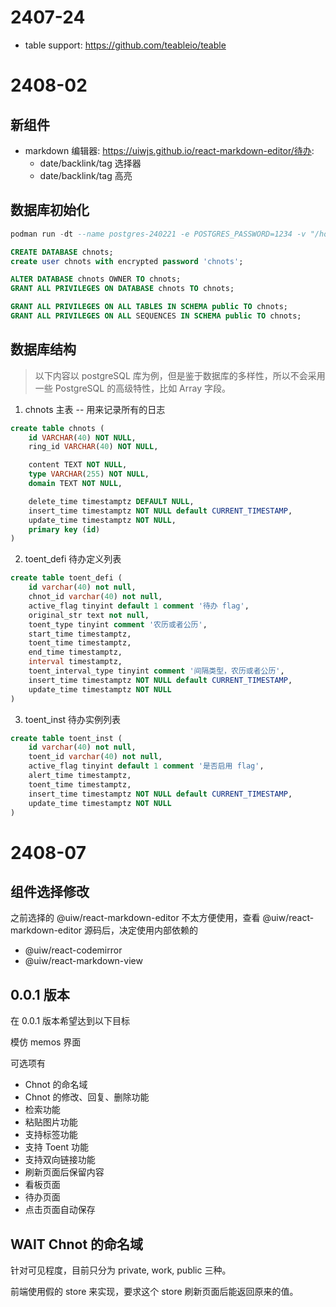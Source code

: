 # 2407-24

- table support: https://github.com/teableio/teable

# 2408-02

## 新组件

- markdown 编辑器: https://uiwjs.github.io/react-markdown-editor/待办:
  - date/backlink/tag 选择器
  - date/backlink/tag 高亮

## 数据库初始化

```sql
podman run -dt --name postgres-240221 -e POSTGRES_PASSWORD=1234 -v "/home/chin/files-ext/others/postgres:/var/lib/postgresql/data:Z" -p 5432:5432 postgres

CREATE DATABASE chnots;
create user chnots with encrypted password 'chnots';

ALTER DATABASE chnots OWNER TO chnots;
GRANT ALL PRIVILEGES ON DATABASE chnots TO chnots;

GRANT ALL PRIVILEGES ON ALL TABLES IN SCHEMA public TO chnots;
GRANT ALL PRIVILEGES ON ALL SEQUENCES IN SCHEMA public TO chnots;
```

## 数据库结构

> 以下内容以 postgreSQL 库为例，但是鉴于数据库的多样性，所以不会采用一些 PostgreSQL 的高级特性，比如 Array 字段。

1. chnots 主表 -- 用来记录所有的日志

```sql
create table chnots (
    id VARCHAR(40) NOT NULL,
    ring_id VARCHAR(40) NOT NULL,

    content TEXT NOT NULL,
    type VARCHAR(255) NOT NULL,
    domain TEXT NOT NULL,

    delete_time timestamptz DEFAULT NULL,
    insert_time timestamptz NOT NULL default CURRENT_TIMESTAMP,
    update_time timestamptz NOT NULL,
    primary key (id)
)
```

2. toent_defi 待办定义列表

```sql
create table toent_defi (
    id varchar(40) not null,
    chnot_id varchar(40) not null,
    active_flag tinyint default 1 comment '待办 flag',
    original_str text not null,
    toent_type tinyint comment '农历或者公历',
    start_time timestamptz,
    toent_time timestamptz,
    end_time timestamptz,
    interval timestamptz,
    toent_interval_type tinyint comment '间隔类型，农历或者公历',
    insert_time timestamptz NOT NULL default CURRENT_TIMESTAMP,
    update_time timestamptz NOT NULL
)
```

3. toent_inst 待办实例列表

```sql
create table toent_inst (
    id varchar(40) not null,
    toent_id varchar(40) not null,
    active_flag tinyint default 1 comment '是否启用 flag',
    alert_time timestamptz,
    toent_time timestamptz,
    insert_time timestamptz NOT NULL default CURRENT_TIMESTAMP,
    update_time timestamptz NOT NULL
)
```

# 2408-07

## 组件选择修改

之前选择的 @uiw/react-markdown-editor 不太方便使用，查看 @uiw/react-markdown-editor 源码后，决定使用内部依赖的

- @uiw/react-codemirror
- @uiw/react-markdown-view

## 0.0.1 版本

在 0.0.1 版本希望达到以下目标

模仿 memos 界面

可选项有

- Chnot 的命名域
- Chnot 的修改、回复、删除功能
- 检索功能
- 粘贴图片功能
- 支持标签功能
- 支持 Toent 功能
- 支持双向链接功能
- 刷新页面后保留内容
- 看板页面
- 待办页面
- 点击页面自动保存

## WAIT Chnot 的命名域

针对可见程度，目前只分为 private, work, public 三种。

前端使用假的 store 来实现，要求这个 store 刷新页面后能返回原来的值。

